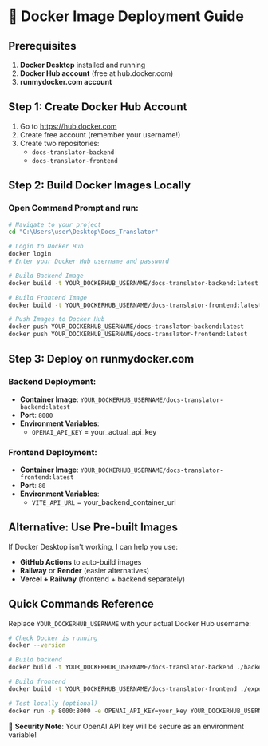 # 🐳 Docker Image Deployment Guide

## Prerequisites
1. **Docker Desktop** installed and running
2. **Docker Hub account** (free at hub.docker.com)
3. **runmydocker.com account**

## Step 1: Create Docker Hub Account
1. Go to https://hub.docker.com
2. Create free account (remember your username!)
3. Create two repositories:
   - `docs-translator-backend`
   - `docs-translator-frontend`

## Step 2: Build Docker Images Locally

### Open Command Prompt and run:

```bash
# Navigate to your project
cd "C:\Users\user\Desktop\Docs_Translator"

# Login to Docker Hub
docker login
# Enter your Docker Hub username and password

# Build Backend Image
docker build -t YOUR_DOCKERHUB_USERNAME/docs-translator-backend:latest ./backend

# Build Frontend Image  
docker build -t YOUR_DOCKERHUB_USERNAME/docs-translator-frontend:latest ./experiments/lovable_frontend

# Push Images to Docker Hub
docker push YOUR_DOCKERHUB_USERNAME/docs-translator-backend:latest
docker push YOUR_DOCKERHUB_USERNAME/docs-translator-frontend:latest
```

## Step 3: Deploy on runmydocker.com

### Backend Deployment:
- **Container Image**: `YOUR_DOCKERHUB_USERNAME/docs-translator-backend:latest`
- **Port**: `8000`
- **Environment Variables**:
  - `OPENAI_API_KEY` = your_actual_api_key

### Frontend Deployment:
- **Container Image**: `YOUR_DOCKERHUB_USERNAME/docs-translator-frontend:latest`  
- **Port**: `80`
- **Environment Variables**:
  - `VITE_API_URL` = your_backend_container_url

## Alternative: Use Pre-built Images

If Docker Desktop isn't working, I can help you use:
- **GitHub Actions** to auto-build images
- **Railway** or **Render** (easier alternatives)
- **Vercel + Railway** (frontend + backend separately)

## Quick Commands Reference

Replace `YOUR_DOCKERHUB_USERNAME` with your actual Docker Hub username:

```bash
# Check Docker is running
docker --version

# Build backend
docker build -t YOUR_DOCKERHUB_USERNAME/docs-translator-backend ./backend

# Build frontend
docker build -t YOUR_DOCKERHUB_USERNAME/docs-translator-frontend ./experiments/lovable_frontend

# Test locally (optional)
docker run -p 8000:8000 -e OPENAI_API_KEY=your_key YOUR_DOCKERHUB_USERNAME/docs-translator-backend
```

🔐 **Security Note**: Your OpenAI API key will be secure as an environment variable!